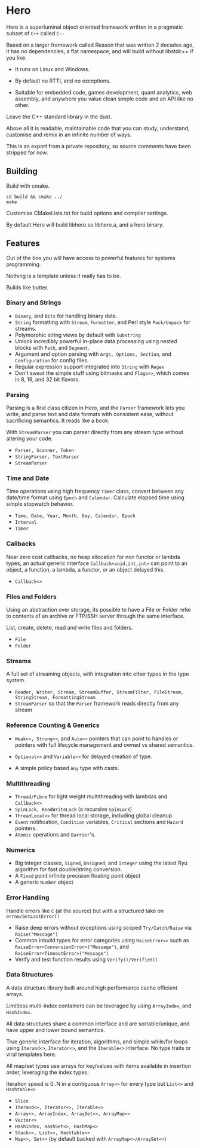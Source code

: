 # Hero


Hero is a superluminal object oriented framework written in a pragmatic subset of `C++` called `C--`

Based on a larger framework called Reason that was written 2 decades ago, it has no dependencies, a flat namespace, and will build without libstdc++ if you like.

- It runs on Linux and Windows.

- By default no RTTI, and no exceptions.

- Suitable for embedded code, games development, quant analytics, web assembly, and anywhere you value clean simple code and an API like no other.

Leave the C++ standard library in the dust.

Above all it is readable, maintainable code that you can study, understand, customise and remix in an infinite number of ways.

This is an export from a private repository, so source comments have been stripped for now.

## Building

Build with cmake.

```
cd build && cmake ../
make
```

Customise CMakeLists.txt for build options and compiler settings.

By default Hero will build libhero.so libhero.a, and a hero binary.

## Features

Out of the box you will have access to powerful features for systems programming.

Nothing is a template unless it really has to be.

Builds like butter.

### Binary and Strings

- `Binary`, and `Bits` for handling binary data.
- `String` formatting with `Stream`, `Formatter`, and Perl style `Pack/Unpack` for streams.
- Polymorphic string views by default with `Substring`
- Unlock incredibly powerful in-place data processing using nested blocks with `Path`, and `Segment`.
- Argument and option parsing with `Args, Options, Section`, and `Configuration` for config files.
- Regular expression support integrated into `String` with `Regex`
- Don't sweat the simple stuff using bitmasks and `Flags<>`, which comes in 8, 16, and 32 bit flavors.

### Parsing

Parsing is a first class citizen in Hero, and the `Parser` framework lets you write, and parse text and data formats with consistent ease, without sacrificing semantics.  It reads like a book.

With `StreamParser` you can parser directly from any stream type without altering your code. 

- `Parser, Scanner, Token`
- `StringParser, TextParser`
- `StreamParser`

### Time and Date
Time operations using high frequency `Timer` class, convert between any date/time format using `Epoch` and `Calendar`.  Calculate elapsed time using simple stopwatch behavior.

- `Time, Date, Year, Month, Day, Calendar, Epoch`
- `Interval`
- `Timer`

### Callbacks

Near zero cost callbacks, no heap allocation for non functor or lambda types, an actual generic interface `Callback<void,int,int>` can point to an object, a function, a lambda, a functor, or an object delayed this.

- `Callback<>`

### Files and Folders
Using an abstraction over storage, its possible to have a File or Folder refer to contents of an archive or FTP/SSH server through the same interface.

List, create, delete, read and write files and folders.

- `File` 
- `Folder`


### Streams

A full set of streaming objects, with integration into other types in the type system.
- `Reader, Writer, Stream, StreamBuffer, StreamFilter, FileStream, StringStream, FormattingStream`
- `StreamParser` so that the `Parser` framework reads directly from any stream

### Reference Counting & Generics
- `Weak<>, Strong<>`, and `Auto<>` pointers that can point to handles or pointers with full lifecycle management and owned vs shared semantics.

- `Optional<>` and `Variable<>` for delayed creation of type.
- A simple policy based `Any` type with casts.

### Multithreading

- `Thread/Fibre` for light weight multithreading with lambdas and `Callback<>`
- `SpinLock, ReadWriteLock` (a recursive `SpinLock`)
- `ThreadLocal<>` for thread local storage, including global cleanup
- `Event` notification, `Condition` variables, `Critical` sections and `Hazard` pointers.
- `Atomic` operations and `Barrier`'s.

### Numerics
- Big integer classes, `Signed`, `Unsigned`, and `Integer` using the latest Ryu algorithm for fast double/string conversion.
- A `Fixed` point infinite precision floating point object
- A generic `Number` object

### Error Handling

Handle errors like `C` (at the source) but with a structured take on `errno/GetLastError()`

- Raise deep errors without exceptions using scoped `Try/Catch/Raise` via `Raise("Message")`
- Common inbuild types for error categories using `RaiseError<>` such as `RaiseError<ConversionError>("Message")`, and `RaiseError<TimeoutError>("Message")`
- Verify and test function results using `Verify()/Verified()`


### Data Structures

A data structure library built around high performance cache efficient arrays.  

Limitless multi-index containers can be leveraged by using `ArrayIndex`, and `HashIndex`.

All data structures share a common interface and are sortable/unique, and have upper and lower bound semantics.

True generic interface for iteration, algorithms, and simple while/for loops using `Iterand<>`, `Iterator<>`, and the `Iterable<>` interface.  No type traits or viral templates here.

All map/set types use arrays for key/values with items available in insertion order, leveraging the index types.

Iteration speed is 0..N in a contiguous `Array<>` for every type but `List<>` and `Hashtable<>`

- `Slice`
- `Iterand<>, Iterator<>, Iterable<>`
- `Array<>, ArrayIndex, ArraySet<>, ArrayMap<>`
- `Vector<>`
- `HashIndex, HashSet<>, HashMap<>`
- `Stack<>, List<>, Hashtable<>`
- `Map<>, Set<>` (by default backed with `ArrayMap<>/ArraySet<>`)
 

